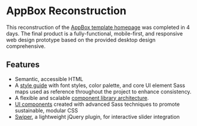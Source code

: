 # AppBox Reconstruction

This reconstruction of the [AppBox template homepage](http://themeforest.net/item/appbox-app-landing-shop-html-/11416977) was completed in 4 days. The final product is a fully-functional, mobile-first, and responsive web design prototype based on the provided desktop design comprehensive. 

## Features

- Semantic, accessible HTML
- A [style guide](https://github.com/pstrum/AppBox_Reconstruction/blob/master/STYLE_GUIDE.md) with font styles, color palette, and core UI element Sass maps used as reference throughout the project to enhance consistency. 
- A flexible and scalable [component library architecture](https://github.com/pstrum/AppBox_Reconstruction/tree/master/sass).
- [UI components](https://github.com/pstrum/AppBox_Reconstruction/blob/master/COMPONENTS.md) created with advanced Sass techniques to promote sustainable, modular CSS
- [Swiper](http://www.idangero.us/swiper/#.Vi-gXBCrSAw), a lightweight jQuery plugin, for interactive slider integration
